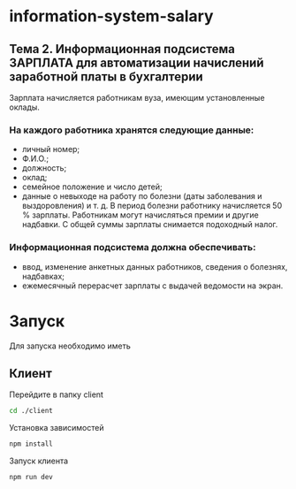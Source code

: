 # information-system-salary

## Тема 2. Информационная подсистема ЗАРПЛАТА для автоматизации начислений заработной платы в бухгалтерии

Зарплата начисляется работникам вуза, имеющим установленные оклады.

### На каждого работника хранятся следующие данные:
- личный номер;
- Ф.И.О.;
- должность;
- оклад;
- семейное положение и число детей;
- данные о невыходе на работу по болезни (даты заболевания и выздоровления) и т. д.
В период болезни работнику начисляется 50 % зарплаты. Работникам могут
начисляться премии и другие надбавки. С общей суммы зарплаты снимается подоходный
налог.

### Информационная подсистема должна обеспечивать:
- ввод, изменение анкетных данных работников, сведения о болезнях, надбавках;
- ежемесячный перерасчет зарплаты с выдачей ведомости на экран.

# Запуск

Для запуска необходимо иметь 

## Клиент

Перейдите в папку client

```bash
cd ./client
```

Установка зависимостей

```bash
npm install
```

Запуск клиента

```bash
npm run dev
```